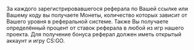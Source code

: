 За каждого зарегистрировавшегося реферала по Вашей ссылке или Вашему коду вы получаете Монеты, количество которых зависит от Вашего уровня в реферальной системе. Также Вы получаете определённый процент от ставок реферала в любой из игр нашего проекта.
Для получение бонуса реферал должен иметь открытый аккаунт и игру CS:GO.

